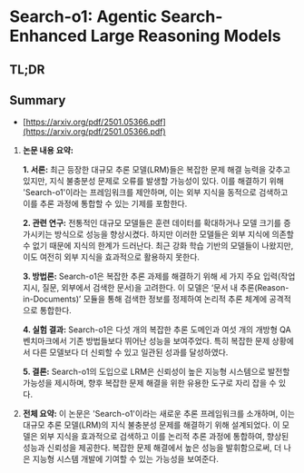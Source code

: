 # Search-o1: Agentic Search-Enhanced Large Reasoning Models
## TL;DR
## Summary
- [https://arxiv.org/pdf/2501.05366.pdf](https://arxiv.org/pdf/2501.05366.pdf)

1. **논문 내용 요약:**

   **1. 서론:**
   최근 등장한 대규모 추론 모델(LRM)들은 복잡한 문제 해결 능력을 갖추고 있지만, 지식 불충분성 문제로 오류를 발생할 가능성이 있다. 이를 해결하기 위해 'Search-o1'이라는 프레임워크를 제안하며, 이는 외부 지식을 동적으로 검색하고 이를 추론 과정에 통합할 수 있는 기제를 포함한다.

   **2. 관련 연구:**
   전통적인 대규모 모델들은 훈련 데이터를 확대하거나 모델 크기를 증가시키는 방식으로 성능을 향상시켰다. 하지만 이러한 모델들은 외부 지식에 의존할 수 없기 때문에 지식의 한계가 드러난다. 최근 강화 학습 기반의 모델들이 나왔지만, 이도 여전히 외부 지식을 효과적으로 활용하지 못한다. 

   **3. 방법론:**
   Search-o1은 복잡한 추론 과제를 해결하기 위해 세 가지 주요 입력(작업 지시, 질문, 외부에서 검색한 문서)을 고려한다. 이 모델은 ‘문서 내 추론(Reason-in-Documents)’ 모듈을 통해 검색한 정보를 정제하여 논리적 추론 체계에 공격적으로 통합한다.

   **4. 실험 결과:**
   Search-o1은 다섯 개의 복잡한 추론 도메인과 여섯 개의 개방형 QA 벤치마크에서 기존 방법들보다 뛰어난 성능을 보여주었다. 특히 복잡한 문제 상황에서 다른 모델보다 더 신뢰할 수 있고 일관된 성과를 달성하였다.

   **5. 결론:**
   Search-o1의 도입으로 LRM은 신뢰성이 높은 지능형 시스템으로 발전할 가능성을 제시하며, 향후 복잡한 문제 해결을 위한 유용한 도구로 자리 잡을 수 있다.

2. **전체 요약:**
   이 논문은 'Search-o1'이라는 새로운 추론 프레임워크를 소개하며, 이는 대규모 추론 모델(LRM)의 지식 불충분성 문제를 해결하기 위해 설계되었다. 이 모델은 외부 지식을 효과적으로 검색하고 이를 논리적 추론 과정에 통합하여, 향상된 성능과 신뢰성을 제공한다. 복잡한 문제 해결에서 높은 성능을 발휘함으로써, 더 나은 지능형 시스템 개발에 기여할 수 있는 가능성을 보여준다.
